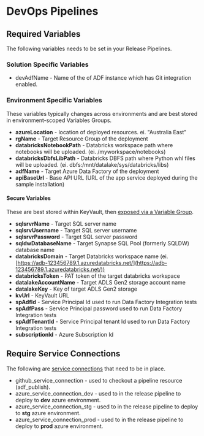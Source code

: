 # DevOps Pipelines

## Required Variables

The following variables needs to be set in your Release Pipelines.

### Solution Specific Variables

- devAdfName - Name of the of ADF instance which has Git integration enabled.

### Environment Specific Variables

These variables typically changes across environments and are best stored in environment-scoped Variables Groups.

- **azureLocation** - location of deployed resources. ei. "Australia East"
- **rgName** - Target Resource Group of the deployment
- **databricksNotebookPath** - Databricks workspace path where notebooks will be uploaded. (ei. /myworkspace/notebooks)
- **databricksDbfsLibPath** - Databricks DBFS path where Python whl files will be uploaded. (ei. dbfs:/mnt/datalake/sys/databricks/libs)
- **adfName** - Target Azure Data Factory of the deployment
- **apiBaseUrl** - Base API URL (URL of the app service deployed during the sample installation)

#### Secure Variables

These are best stored within KeyVault, then [exposed via a Variable Group](https://docs.microsoft.com/en-us/azure/devops/pipelines/library/variable-groups?view=azure-devops&tabs=yaml#link-secrets-from-an-azure-key-vault).

- **sqlsrvrName** - Target SQL server name
- **sqlsrvUsername** - Target SQL server username
- **sqlsrvrPassword** - Target SQL server password
- **sqldwDatabaseName** - Target Synapse SQL Pool (formerly SQLDW) database name
- **databricksDomain** - Target Databricks workspace name (ei. [https://adb-123456789.1.azuredatabricks.net/](https://adb-123456789.1.azuredatabricks.net/))
- **databricksToken** - PAT token of the target databricks workspace
- **datalakeAccountName** - Target ADLS Gen2 storage account name
- **datalakeKey** - Key of target ADLS Gen2 storage
- **kvUrl** - KeyVault URL
- **spAdfId** - Service Principal Id used to run Data Factory Integration tests
- **spAdfPass** - Service Principal password used to run Data Factory Integration tests
- **spAdfTenantId** - Service Principal tenant Id used to run Data Factory Integration tests
- **subscriptionId** - Azure Subscription Id

## Require Service Connections

The following are [service connections](https://docs.microsoft.com/en-us/azure/devops/pipelines/library/service-endpoints?view=azure-devops&tabs=yaml) that need to be in place.

- github_service_connection - used to checkout a pipeline resource (adf_publish).
- azure_service_connection_dev - used to in the release pipeline to deploy to **dev** azure environment.
- azure_service_connection_stg - used to in the release pipeline to deploy to **stg** azure environment.
- azure_service_connection_prod - used to in the release pipeline to deploy to **prod** azure environment.
